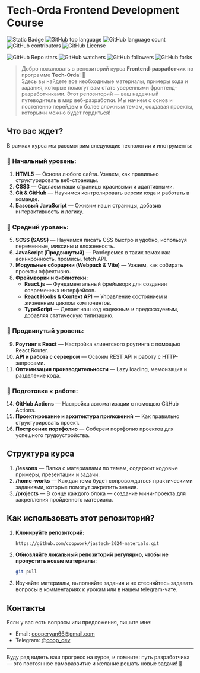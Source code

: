 # Tech-Orda Frontend Development Course

![Static Badge](https://img.shields.io/badge/jas_tech-2024--2025-8A2BE2) ![GitHub top language](https://img.shields.io/github/languages/top/coopwork/jastech-2024-materials) ![GitHub language count](https://img.shields.io/github/languages/count/coopwork/jastech-2024-materials) ![GitHub contributors](https://img.shields.io/github/contributors/coopwork/jastech-2024-materials) ![GitHub License](https://img.shields.io/github/license/coopwork/jastech-2024-materials)

![GitHub Repo stars](https://img.shields.io/github/stars/coopwork/jastech-2024-materials) ![GitHub watchers](https://img.shields.io/github/watchers/coopwork/jastech-2024-materials) ![GitHub followers](https://img.shields.io/github/followers/coopwork) ![GitHub forks](https://img.shields.io/github/forks/coopwork/jastech-2024-materials)

> Добро пожаловать в репозиторий курса **Frontend-разработчик** по программе **Tech-Orda**! 🚀  
Здесь вы найдете все необходимые материалы, примеры кода и задания, которые помогут вам стать уверенными фронтенд-разработчиками. Этот репозиторий — ваш надежный путеводитель в мир веб-разработки. Мы начнем с основ и постепенно перейдем к более сложным темам, создавая проекты, которыми можно будет гордиться!

## Что вас ждет?

В рамках курса мы рассмотрим следующие технологии и инструменты:

### 🌱 **Начальный уровень:**
1. **HTML5** — Основа любого сайта. Узнаем, как правильно структурировать веб-страницы.
2. **CSS3** — Сделаем наши страницы красивыми и адаптивными.
3. **Git & GitHub** — Научимся контролировать версии кода и работать в команде.
4. **Базовый JavaScript** — Оживим наши страницы, добавив интерактивность и логику.
   
### 🚀 **Средний уровень:**
5. **SCSS (SASS)** — Научимся писать CSS быстро и удобно, используя переменные, миксины и вложенность.
6. **JavaScript (Продвинутый)** — Разберемся в таких темах как асинхронность, промисы, fetch API.
7. **Модульные сборщики (Webpack & Vite)** — Узнаем, как собирать проекты эффективно.
8. **Фреймворки и библиотеки:**
    - **React.js** — Фундаментальный фреймворк для создания современных интерфейсов.
    - **React Hooks & Context API** — Управление состоянием и жизненным циклом компонентов.
    - **TypeScript** — Делает наш код надежным и предсказуемым, добавляя статическую типизацию.
   
### 🌟 **Продвинутый уровень:**
9. **Роутинг в React** — Настройка клиентского роутинга с помощью React Router.
10. **API и работа с сервером** — Освоим REST API и работу с HTTP-запросами.
11. **Оптимизация производительности** — Lazy loading, мемоизация и разделение кода.
   
### 💼 **Подготовка к работе:**
14. **GitHub Actions** — Настройка автоматизации с помощью GitHub Actions.
15. **Проектирование и архитектура приложений** — Как правильно структурировать проект.
16. **Построение портфолио** — Соберем портфолио проектов для успешного трудоустройства.

## Структура курса

1. **/lessons** — Папка с материалами по темам, содержит кодовые примеры, презентации и задачи.
2. **/home-works** — Каждая тема будет сопровождаться практическими заданиями, которые помогут закрепить знания.
3. **/projects** — В конце каждого блока — создание мини-проекта для закрепления пройденного материала.

## Как использовать этот репозиторий?

1. **Клонируйте репозиторий:**

    ```bash
    https://github.com/coopwork/jastech-2024-materials.git
    ```

2. **Обновляйте локальный репозиторий регулярно, чтобы не пропустить новые материалы:**

    ```bash
    git pull
    ```

3. Изучайте материалы, выполняйте задания и не стесняйтесь задавать вопросы в комментариях к урокам или в нашем telegram-чате.

## Контакты

Если у вас есть вопросы или предложения, пишите мне:

- Email: cooperyan66@gmail.com
- Telegram: [@coop_dev](https://t.me/coop_dev)

---

Буду рад видеть ваш прогресс на курсе, и помните: путь разработчика — это постоянное саморазвитие и желание решать новые задачи! 🌟
